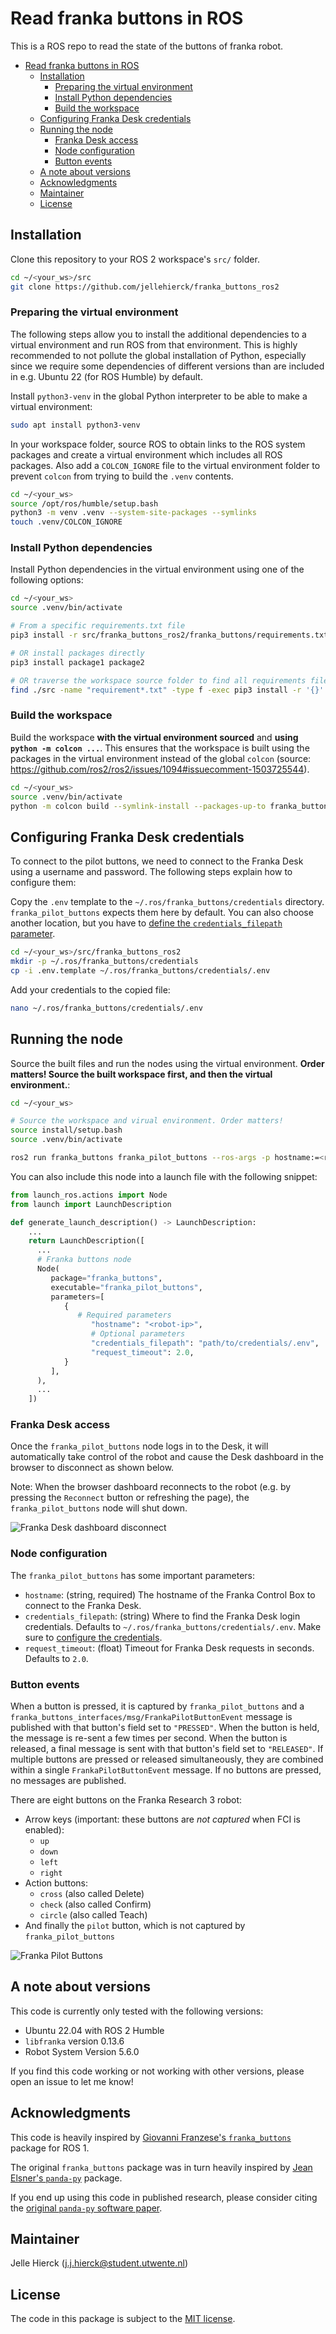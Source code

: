 # Read franka buttons in ROS

This is a ROS repo to read the state of the buttons of franka robot.

- [Read franka buttons in ROS](#read-franka-buttons-in-ros)
  - [Installation](#installation)
    - [Preparing the virtual environment](#preparing-the-virtual-environment)
    - [Install Python dependencies](#install-python-dependencies)
    - [Build the workspace](#build-the-workspace)
  - [Configuring Franka Desk credentials](#configuring-franka-desk-credentials)
  - [Running the node](#running-the-node)
    - [Franka Desk access](#franka-desk-access)
    - [Node configuration](#node-configuration)
    - [Button events](#button-events)
  - [A note about versions](#a-note-about-versions)
  - [Acknowledgments](#acknowledgments)
  - [Maintainer](#maintainer)
  - [License](#license)

## Installation

Clone this repository to your ROS 2 workspace's `src/` folder.

```bash
cd ~/<your_ws>/src
git clone https://github.com/jellehierck/franka_buttons_ros2
```

### Preparing the virtual environment

The following steps allow you to install the additional dependencies to a virtual environment and run ROS from that environment. This is highly recommended to not pollute the global installation of Python, especially since we require some dependencies of different versions than are included in e.g. Ubuntu 22 (for ROS Humble) by default.

Install `python3-venv` in the global Python interpreter to be able to make a virtual environment:

```bash
sudo apt install python3-venv
```

In your workspace folder, source ROS to obtain links to the ROS system packages and create a virtual environment which includes all ROS packages. Also add a `COLCON_IGNORE` file to the virtual environment folder to prevent `colcon` from trying to build the `.venv` contents.

```bash
cd ~/<your_ws>
source /opt/ros/humble/setup.bash
python3 -m venv .venv --system-site-packages --symlinks
touch .venv/COLCON_IGNORE
```

### Install Python dependencies

Install Python dependencies in the virtual environment using one of the following options:

```bash
cd ~/<your_ws>
source .venv/bin/activate

# From a specific requirements.txt file
pip3 install -r src/franka_buttons_ros2/franka_buttons/requirements.txt

# OR install packages directly
pip3 install package1 package2

# OR traverse the workspace source folder to find all requirements files (source: https://stackoverflow.com/a/67062234)
find ./src -name "requirement*.txt" -type f -exec pip3 install -r '{}' ';'
```

### Build the workspace

Build the workspace **with the virtual environment sourced** and **using `python -m colcon ...`**. This ensures that the workspace is built using the packages in the virtual environment instead of the global `colcon` (source: <https://github.com/ros2/ros2/issues/1094#issuecomment-1503725544>).

```bash
cd ~/<your_ws>
source .venv/bin/activate
python -m colcon build --symlink-install --packages-up-to franka_buttons
```

## Configuring Franka Desk credentials

To connect to the pilot buttons, we need to connect to the Franka Desk using a username and password. The following steps explain how to configure them:

Copy the `.env` template to the `~/.ros/franka_buttons/credentials` directory. `franka_pilot_buttons` expects them here by default. You can also choose another location, but you have to [define the `credentials_filepath` parameter](#node-configuration).

```bash
cd ~/<your_ws>/src/franka_buttons_ros2
mkdir -p ~/.ros/franka_buttons/credentials
cp -i .env.template ~/.ros/franka_buttons/credentials/.env
```

Add your credentials to the copied file:

```bash
nano ~/.ros/franka_buttons/credentials/.env
```

## Running the node

Source the built files and run the nodes using the virtual environment. **Order matters! Source the built workspace first, and then the virtual environment.**:

```bash
cd ~/<your_ws>

# Source the workspace and virual environment. Order matters!
source install/setup.bash
source .venv/bin/activate

ros2 run franka_buttons franka_pilot_buttons --ros-args -p hostname:=<robot-ip>
```

You can also include this node into a launch file with the following snippet:

```python
from launch_ros.actions import Node
from launch import LaunchDescription

def generate_launch_description() -> LaunchDescription:
    ...
    return LaunchDescription([
      ...
      # Franka buttons node
      Node(
         package="franka_buttons",
         executable="franka_pilot_buttons",
         parameters=[
            {
               # Required parameters
                  "hostname": "<robot-ip>",
                  # Optional parameters
                  "credentials_filepath": "path/to/credentials/.env",
                  "request_timeout": 2.0,
            }
         ],
      ),
      ...
    ])
```

### Franka Desk access

Once the `franka_pilot_buttons` node logs in to the Desk, it will automatically take control of the robot and cause the Desk dashboard in the browser to disconnect as shown below.

Note: When the browser dashboard reconnects to the robot (e.g. by pressing the `Reconnect` button or refreshing the page), the `franka_pilot_buttons` node will shut down.

![Franka Desk dashboard disconnect](./doc/franka-desk-disconnect.png)

### Node configuration

The `franka_pilot_buttons` has some important parameters:

- `hostname`: (string, required) The hostname of the Franka Control Box to connect to the Franka Desk.
- `credentials_filepath`: (string) Where to find the Franka Desk login credentials. Defaults to `~/.ros/franka_buttons/credentials/.env`. Make sure to [configure the credentials](#configuring-franka-desk-credentials).
- `request_timeout`: (float) Timeout for Franka Desk requests in seconds. Defaults to `2.0`.

### Button events

When a button is pressed, it is captured by `franka_pilot_buttons` and a `franka_buttons_interfaces/msg/FrankaPilotButtonEvent` message is published with that button's field set to `"PRESSED"`. When the button is held, the message is re-sent a few times per second. When the button is released, a final message is sent with that button's field set to `"RELEASED"`. If multiple buttons are pressed or released simultaneously, they are combined within a single `FrankaPilotButtonEvent` message. If no buttons are pressed, no messages are published.

There are eight buttons on the Franka Research 3 robot:

- Arrow keys (important: these buttons are *not captured* when FCI is enabled):
  - `up`
  - `down`
  - `left`
  - `right`
- Action buttons:
  - `cross` (also called Delete)
  - `check` (also called Confirm)
  - `circle` (also called Teach)
- And finally the `pilot` button, which is not captured by `franka_pilot_buttons`

![Franka Pilot Buttons](./doc/franka-buttons.png)

## A note about versions

This code is currently only tested with the following versions:

- Ubuntu 22.04 with ROS 2 Humble
- `libfranka` version 0.13.6
- Robot System Version 5.6.0

If you find this code working or not working with other versions, please open an issue to let me know!

## Acknowledgments

This code is heavily inspired by [Giovanni Franzese's `franka_buttons`](https://github.com/franzesegiovanni/franka_buttons) package for ROS 1.

The original `franka_buttons` package was in turn heavily inspired by [Jean Elsner's `panda-py`](https://github.com/franzesegiovanni/franka_buttons) package.

If you end up using this code in published research, please consider citing the [original `panda-py` software paper](https://github.com/JeanElsner/panda-py?tab=readme-ov-file#citation).

## Maintainer

Jelle Hierck (<j.j.hierck@student.utwente.nl>)

## License

The code in this package is subject to the [MIT license](https://opensource.org/license/mit).
